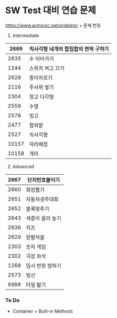 # SW Test 대비 연습 문제



https://www.acmicpc.net/problem/   + 문제 번호



1. Intermediate

| 2669  | 직사각형 네개의 합집합의 면적 구하기 |
| ----- | ------------------------------------ |
| 2635  | 수 이어가기                          |
| 1244  | 스위치 켜고 끄기                     |
| 2628  | 종이자르기                           |
| 2116  | 주사위 쌓기                          |
| 2304  | 창고 다각형                          |
| 2559  | 수열                                 |
| 2578  | 빙고                                 |
| 2477  | 참외밭                               |
| 2527  | 직사각형                             |
| 10157 | 자리배정                             |
| 10158 | 개미                                 |

2. Advanced

| 2667 | 단지번호붙이기   |
| ---- | ---------------- |
| 2660 | 회장뽑기         |
| 2651 | 자동차경주대회   |
| 2652 | 블록맞추기       |
| 2643 | 색종이 올려 놓기 |
| 2636 | 치즈             |
| 2629 | 양팔저울         |
| 2303 | 숫자 게임        |
| 2302 | 극장 좌석        |
| 1268 | 임시 반장 정하기 |
| 2573 | 빙산             |
| 6988 | 타일 밟기        |





### To Do

- Container + Built-in Methods

